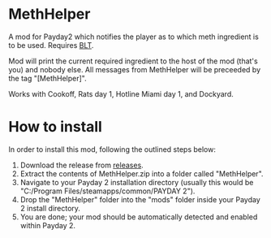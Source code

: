 # MethHelper
A mod for Payday2 which notifies the player as to which meth ingredient is to be used.  Requires <a href="http://paydaymods.com/download/">BLT</a>.

Mod will print the current required ingredient to the host of the mod (that's you) and nobody else. All messages from MethHelper will be preceeded by the tag "[MethHelper]".

Works with Cookoff, Rats day 1, Hotline Miami day 1, and Dockyard.

# How to install
In order to install this mod, following the outlined steps below:

1. Download the release from <a href="https://github.com/mluzarow/MethHelper/releases">releases</a>.
2. Extract the contents of MethHelper.zip into a folder called "MethHelper".
3. Navigate to your Payday 2 installation directory (usually this would be "C:/Program Files/steamapps/common/PAYDAY 2").
4. Drop the "MethHelper" folder into the "mods" folder inside your Payday 2 install directory.
5. You are done; your mod should be automatically detected and enabled within Payday 2.